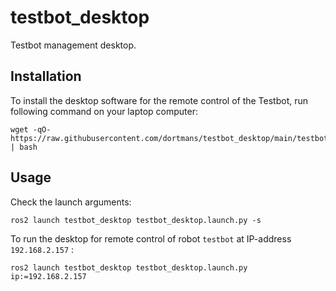 # testbot_desktop

Testbot management desktop.

## Installation

To install the desktop software for the remote control of the Testbot, run following command on your laptop computer:
```
wget -qO- https://raw.githubusercontent.com/dortmans/testbot_desktop/main/testbot_desktop_install.sh | bash
```
## Usage

Check the launch arguments:
```
ros2 launch testbot_desktop testbot_desktop.launch.py -s
```

To run the desktop for remote control of robot `testbot` at IP-address `192.168.2.157` :
```
ros2 launch testbot_desktop testbot_desktop.launch.py ip:=192.168.2.157
```


